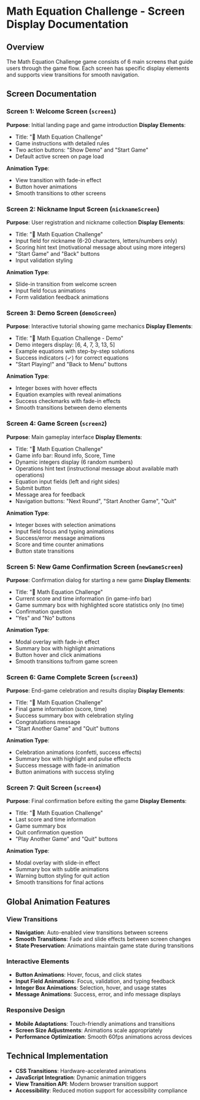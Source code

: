 # Math Equation Challenge - Screen Display Documentation

## Overview
The Math Equation Challenge game consists of 6 main screens that guide users through the game flow. Each screen has specific display elements and supports view transitions for smooth navigation.

## Screen Documentation

### Screen 1: Welcome Screen (`screen1`)
**Purpose**: Initial landing page and game introduction
**Display Elements**:
- Title: "🧮 Math Equation Challenge"
- Game instructions with detailed rules
- Two action buttons: "Show Demo" and "Start Game"
- Default active screen on page load

**Animation Type**: 
- View transition with fade-in effect
- Button hover animations
- Smooth transitions to other screens

### Screen 2: Nickname Input Screen (`nicknameScreen`)
**Purpose**: User registration and nickname collection
**Display Elements**:
- Title: "🧮 Math Equation Challenge"
- Input field for nickname (6-20 characters, letters/numbers only)
- Scoring hint text (motivational message about using more integers)
- "Start Game" and "Back" buttons
- Input validation styling

**Animation Type**:
- Slide-in transition from welcome screen
- Input field focus animations
- Form validation feedback animations

### Screen 3: Demo Screen (`demoScreen`)
**Purpose**: Interactive tutorial showing game mechanics
**Display Elements**:
- Title: "🧮 Math Equation Challenge - Demo"
- Demo integers display: [6, 4, 7, 3, 13, 5]
- Example equations with step-by-step solutions
- Success indicators (✓) for correct equations
- "Start Playing!" and "Back to Menu" buttons

**Animation Type**:
- Integer boxes with hover effects
- Equation examples with reveal animations
- Success checkmarks with fade-in effects
- Smooth transitions between demo elements

### Screen 4: Game Screen (`screen2`)
**Purpose**: Main gameplay interface
**Display Elements**:
- Title: "🧮 Math Equation Challenge"
- Game info bar: Round info, Score, Time
- Dynamic integers display (6 random numbers)
- Operations hint text (instructional message about available math operations)
- Equation input fields (left and right sides)
- Submit button
- Message area for feedback
- Navigation buttons: "Next Round", "Start Another Game", "Quit"

**Animation Type**:
- Integer boxes with selection animations
- Input field focus and typing animations
- Success/error message animations
- Score and time counter animations
- Button state transitions

### Screen 5: New Game Confirmation Screen (`newGameScreen`)
**Purpose**: Confirmation dialog for starting a new game
**Display Elements**:
- Title: "🧮 Math Equation Challenge"
- Current score and time information (in game-info bar)
- Game summary box with highlighted score statistics only (no time)
- Confirmation question
- "Yes" and "No" buttons

**Animation Type**:
- Modal overlay with fade-in effect
- Summary box with highlight animations
- Button hover and click animations
- Smooth transitions to/from game screen

### Screen 6: Game Complete Screen (`screen3`)
**Purpose**: End-game celebration and results display
**Display Elements**:
- Title: "🧮 Math Equation Challenge"
- Final game information (score, time)
- Success summary box with celebration styling
- Congratulations message
- "Start Another Game" and "Quit" buttons

**Animation Type**:
- Celebration animations (confetti, success effects)
- Summary box with highlight and pulse effects
- Success message with fade-in animation
- Button animations with success styling

### Screen 7: Quit Screen (`screen4`)
**Purpose**: Final confirmation before exiting the game
**Display Elements**:
- Title: "🧮 Math Equation Challenge"
- Last score and time information
- Game summary box
- Quit confirmation question
- "Play Another Game" and "Quit" buttons

**Animation Type**:
- Modal overlay with slide-in effect
- Summary box with subtle animations
- Warning button styling for quit action
- Smooth transitions for final actions

## Global Animation Features

### View Transitions
- **Navigation**: Auto-enabled view transitions between screens
- **Smooth Transitions**: Fade and slide effects between screen changes
- **State Preservation**: Animations maintain game state during transitions

### Interactive Elements
- **Button Animations**: Hover, focus, and click states
- **Input Field Animations**: Focus, validation, and typing feedback
- **Integer Box Animations**: Selection, hover, and usage states
- **Message Animations**: Success, error, and info message displays

### Responsive Design
- **Mobile Adaptations**: Touch-friendly animations and transitions
- **Screen Size Adjustments**: Animations scale appropriately
- **Performance Optimization**: Smooth 60fps animations across devices

## Technical Implementation
- **CSS Transitions**: Hardware-accelerated animations
- **JavaScript Integration**: Dynamic animation triggers
- **View Transition API**: Modern browser transition support
- **Accessibility**: Reduced motion support for accessibility compliance